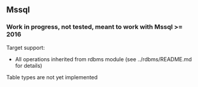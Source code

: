## Mssql
  
### Work in progress, not tested, meant to work with Mssql >= 2016  
  
Target support:  
* All operations inherited from rdbms module (see ../rdbms/README.md for details)  
  
Table types are not yet implemented  